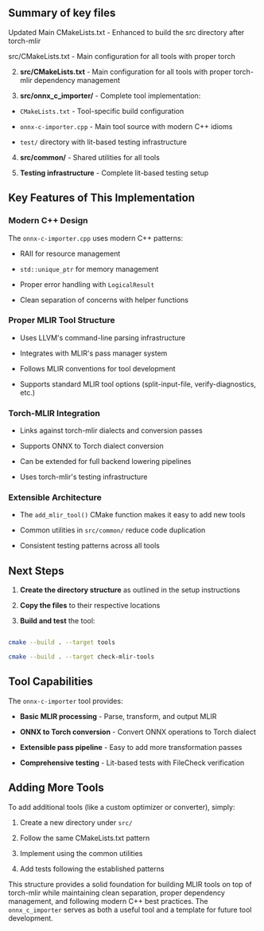 ## Summary of key files



Updated Main CMakeLists.txt - Enhanced to build the src directory after torch-mlir

src/CMakeLists.txt - Main configuration for all tools with proper torch



2. **src/CMakeLists.txt** - Main configuration for all tools with proper torch-mlir dependency management

3. **src/onnx_c_importer/** - Complete tool implementation:

  - `CMakeLists.txt` - Tool-specific build configuration

  - `onnx-c-importer.cpp` - Main tool source with modern C++ idioms

  - `test/` directory with lit-based testing infrastructure

4. **src/common/** - Shared utilities for all tools

5. **Testing infrastructure** - Complete lit-based testing setup



## Key Features of This Implementation



### Modern C++ Design

The `onnx-c-importer.cpp` uses modern C++ patterns:

- RAII for resource management

- `std::unique_ptr` for memory management

- Proper error handling with `LogicalResult`

- Clean separation of concerns with helper functions



### Proper MLIR Tool Structure

- Uses LLVM's command-line parsing infrastructure

- Integrates with MLIR's pass manager system

- Follows MLIR conventions for tool development

- Supports standard MLIR tool options (split-input-file, verify-diagnostics, etc.)



### Torch-MLIR Integration

- Links against torch-mlir dialects and conversion passes

- Supports ONNX to Torch dialect conversion

- Can be extended for full backend lowering pipelines

- Uses torch-mlir's testing infrastructure



### Extensible Architecture

- The `add_mlir_tool()` CMake function makes it easy to add new tools

- Common utilities in `src/common/` reduce code duplication

- Consistent testing patterns across all tools



## Next Steps



1. **Create the directory structure** as outlined in the setup instructions

2. **Copy the files** to their respective locations

3. **Build and test** the tool:

```bash

cmake --build . --target tools

cmake --build . --target check-mlir-tools

```



## Tool Capabilities



The `onnx-c-importer` tool provides:

- **Basic MLIR processing** - Parse, transform, and output MLIR

- **ONNX to Torch conversion** - Convert ONNX operations to Torch dialect

- **Extensible pass pipeline** - Easy to add more transformation passes

- **Comprehensive testing** - Lit-based tests with FileCheck verification



## Adding More Tools



To add additional tools (like a custom optimizer or converter), simply:

1. Create a new directory under `src/`

2. Follow the same CMakeLists.txt pattern

3. Implement using the common utilities

4. Add tests following the established patterns



This structure provides a solid foundation for building MLIR tools on top of torch-mlir while maintaining clean separation, proper dependency management, and following modern C++ best practices. The `onnx_c_importer` serves as both a useful tool and a template for future tool development.

